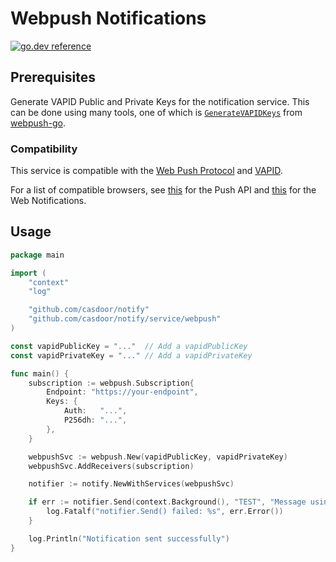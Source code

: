 # Webpush Notifications

[![go.dev reference](https://img.shields.io/badge/go.dev-reference-007d9c?logo=go&logoColor=white&style=flat)](https://pkg.go.dev/github.com/casdoor/notify/service/webpush)


## Prerequisites

Generate VAPID Public and Private Keys for the notification service. This can be done using many tools, one of which is [`GenerateVAPIDKeys`](https://pkg.go.dev/github.com/SherClockHolmes/webpush-go#GenerateVAPIDKeys) from [webpush-go](https://github.com/SherClockHolmes/webpush-go/).

### Compatibility

This service is compatible with the [Web Push Protocol](https://tools.ietf.org/html/rfc8030) and [VAPID](https://tools.ietf.org/html/rfc8292).

For a list of compatible browsers, see [this](https://caniuse.com/push-api) for the Push API and [this](https://caniuse.com/notifications) for the Web Notifications.

## Usage
```go
package main

import (
	"context"
	"log"

	"github.com/casdoor/notify"
	"github.com/casdoor/notify/service/webpush"
)

const vapidPublicKey = "..."  // Add a vapidPublicKey
const vapidPrivateKey = "..." // Add a vapidPrivateKey

func main() {
	subscription := webpush.Subscription{
		Endpoint: "https://your-endpoint",
		Keys: {
			Auth:   "...",
			P256dh: "...",
		},
	}

	webpushSvc := webpush.New(vapidPublicKey, vapidPrivateKey)
	webpushSvc.AddReceivers(subscription)

	notifier := notify.NewWithServices(webpushSvc)

	if err := notifier.Send(context.Background(), "TEST", "Message using golang notifier library"); err != nil {
		log.Fatalf("notifier.Send() failed: %s", err.Error())
	}

	log.Println("Notification sent successfully")
}
```
